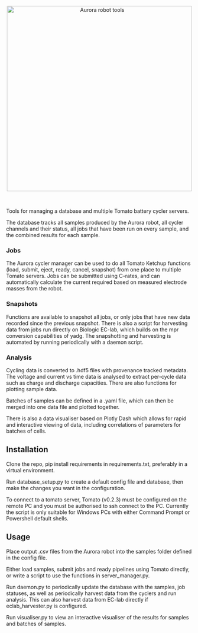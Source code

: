 <p align="center">
  <img src="https://github.com/user-attachments/assets/3cd5c5b3-0921-45e7-a2d4-4d9acdab894f" width="500" align="center" alt="Aurora robot tools">
</p>
</br>

Tools for managing a database and multiple Tomato battery cycler servers.

The database tracks all samples produced by the Aurora robot, all cycler channels and their status, all jobs that have been run on every sample, and the combined results for each sample.

### Jobs

The Aurora cycler manager can be used to do all Tomato Ketchup functions (load, submit, eject, ready, cancel, snapshot) from one place to multiple Tomato servers. Jobs can be submitted using C-rates, and can automatically calculate the current required based on measured electrode masses from the robot.

### Snapshots

Functions are available to snapshot all jobs, or only jobs that have new data recorded since the previous snapshot. There is also a script for harvesting data from jobs run directly on Biologic EC-lab, which builds on the mpr conversion capabilities of yadg. The snapshotting and harvesting is automated by running periodically with a daemon script.

### Analysis

Cycling data is converted to .hdf5 files with provenance tracked metadata. The voltage and current vs time data is analysed to extract per-cycle data such as charge and discharge capacities. There are also functions for plotting sample data.

Batches of samples can be defined in a .yaml file, which can then be merged into one data file and plotted together.

There is also a data visualiser based on Plotly Dash which allows for rapid and interactive viewing of data, including correlations of parameters for batches of cells.

## Installation

Clone the repo, pip install requirements in requirements.txt, preferably in a virtual environment.

Run database_setup.py to create a default config file and database, then make the changes you want in the configuration.

To connect to a tomato server, Tomato (v0.2.3) must be configured on the remote PC and you must be authorised to ssh connect to the PC. Currently the script is only suitable for Windows PCs with either Command Prompt or Powershell default shells.

## Usage

Place output .csv files from the Aurora robot into the samples folder defined in the config file.

Either load samples, submit jobs and ready pipelines using Tomato directly, or write a script to use the functions in server_manager.py.

Run daemon.py to periodically update the database with the samples, job statuses, as well as periodically harvest data from the cyclers and run analysis. This can also harvest data from EC-lab directly if eclab_harvester.py is configured.

Run visualiser.py to view an interactive visualiser of the results for samples and batches of samples.
